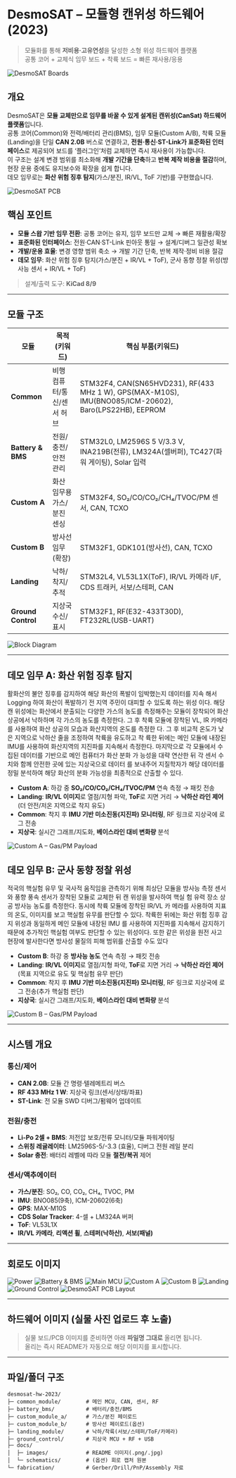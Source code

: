 # DesmoSAT – 모듈형 캔위성 하드웨어 (2023)

> 모듈화를 통해 **저비용·고유연성**을 달성한 소형 위성 하드웨어 플랫폼  
> 공통 코어 + 교체식 임무 보드 + 착륙 보드 = 빠른 재사용/응용

<!-- 히어로: 실물 사진 준비 전, 회로도 콜라주로 임시 노출 -->
<!-- 실물 사진을 올리면 아래 경로로 교체: docs/images/hero-boards.png -->
![DesmoSAT Boards](docs/images/hero-schematics.png)

## 개요
DesmoSAT은 **모듈 교체만으로 임무를 바꿀 수 있게 설계된 캔위성(CanSat) 하드웨어 플랫폼**입니다.  
공통 코어(Common)와 전력/배터리 관리(BMS), 임무 모듈(Custom A/B), 착륙 모듈(Landing)을 단일 **CAN 2.0B** 버스로 연결하고, **전원·통신·ST-Link가 표준화된 인터페이스**로 제공되어 보드를 ‘플러그인’처럼 교체하면 즉시 재사용이 가능합니다.  
이 구조는 설계 변경 범위를 최소화해 **개발 기간을 단축**하고 **반복 제작 비용을 절감**하며, 현장 운용 중에도 유지보수와 확장을 쉽게 합니다.  
데모 임무로는 **화산 위험 징후 탐지**(가스/분진, IR/VL, ToF 기반)를 구현했습니다.

![DesmoSAT PCB](docs/images/pcb-3D-rander.png)

## 핵심 포인트
- **모듈 스왑 기반 임무 전환**: 공통 코어는 유지, 임무 보드만 교체 → 빠른 재활용/확장  
- **표준화된 인터페이스**: 전원·CAN·ST-Link 핀아웃 통일 → 설계/디버그 일관성 확보  
- **개발/운용 효율**: 변경 영향 범위 축소 → 개발 기간 단축, 반복 제작·정비 비용 절감  
- **데모 임무**: 화산 위험 징후 탐지(가스/분진 + IR/VL + ToF), 군사 동향 정찰 위성(방사능 센서 + IR/VL + ToF)

> 설계/출력 도구: **KiCad 8/9** 

---

## 모듈 구조

| 모듈 | 목적(키워드) | 핵심 부품(키워드) |
|---|---|---|
| **Common** | 비행 컴퓨터/통신/센서 허브 | STM32F4, CAN(SN65HVD231), RF(433 MHz 1 W), GPS(MAX-M10S), IMU(BNO085/ICM-20602), Baro(LPS22HB), EEPROM |
| **Battery & BMS** | 전원/충전/안전 관리 | STM32L0, LM2596S 5 V/3.3 V, INA219B(전류), LM324A(셀버퍼), TC427(파워 게이팅), Solar 입력 |
| **Custom A** | 화산 임무용 가스/분진 센싱 | STM32F4, SO₂/CO/CO₂/CH₄/TVOC/PM 센서, CAN, TCXO |
| **Custom B** | 방사선 임무(확장) | STM32F1, GDK101(방사선), CAN, TCXO |
| **Landing** | 낙하/착지/추적 | STM32L4, VL53L1X(ToF), IR/VL 카메라 I/F, CDS 트래커, 서보/스테퍼, CAN |
| **Ground Control** | 지상국 수신/표시 | STM32F1, RF(E32-433T30D), FT232RL(USB-UART) |

<!-- 블록 다이어그램(상위 시트) 스크린샷 -->
![Block Diagram](docs/images/block-diagram.png)

---

## 데모 임무 A: 화산 위험 징후 탐지
  활화산의 불안 징후를 감지하여 해당 화산의 폭발이 임박했는지 데이터를 지속
해서 Logging 하여 화산이 폭발하기 전 지역 주민이 대피할 수 있도록 하는 위성
이다.
  해당 캔 위성에는 화산에서 분출되는 다양한 가스의 농도를 측정해주는 모듈이
장착되어 화산 상공에서 낙하하며 각 가스의 농도를 측정한다. 그 후 착륙 모듈에
장착된 VL, IR 카메라를 사용하여 화산 상공의 모습과 화산지역의 온도를 측정한
다. 그 후 비교적 온도가 낮은 지역으로 낙하산 줄을 조정하여 착륙을 유도하고 착
륙한 뒤에는 메인 모듈에 내장된 IMU를 사용하여 화산지역의 지진파를 지속해서
측정한다.
  마지막으로 각 모듈에서 수집된 데이터를 기반으로 메인 컴퓨터가 화산 분화 가
능성을 대략 연산한 뒤 각 센서 수치와 함께 안전한 곳에 있는 지상국으로 데이터
를 보내주어 지질학자가 해당 데이터를 정밀 분석하여 해당 화산의 분화 가능성을
최종적으로 산출할 수 있다.

- **Custom A**: 하강 중 **SO₂/CO/CO₂/CH₄/TVOC/PM** 연속 측정 → 패킷 전송  
- **Landing**: **IR/VL 이미지**로 열점/지형 파악, **ToF**로 지면 거리 → **낙하산 라인 제어**(더 안전/저온 지역으로 착지 유도)  
- **Common**: 착지 후 **IMU 기반 미소진동(지진파) 모니터링**, RF 링크로 지상국에 로그 전송  
- **지상국**: 실시간 그래프/지도화, **베이스라인 대비 변화량** 분석

<!-- Custom A: 실물 사진 준비 전, 회로도 이미지 임시 노출 -->
![Custom A – Gas/PM Payload](docs/images/custom-a.png)


## 데모 임무 B: 군사 동향 정찰 위성
  적국의 핵실험 유무 및 국사적 움직임을 관측하기 위해 최상단 모듈을 방사능
측정 센서와 풍향 풍속 센서가 장착된 모듈로 교체한 뒤 캔 위성을 발사하여 핵실
험 유력 장소 상공 방사능 농도를 측정한다. 동시에 착륙 모듈에 장착된 IR/VL 카
메라를 사용하여 지표의 온도, 이미지를 보고 핵실험 유무를 판단할 수 있다.
  착륙한 뒤에는 화산 위험 징후 감지 위성과 동일하게 메인 모듈에 내장된 IMU
를 사용하여 지진파를 지속해서 감지하기 때문에 추가적인 핵실험 여부도 판단할
수 있는 위성이다. 
  또한 같은 위성을 원전 사고 현장에 발사한다면 방사성 물질의
피해 범위를 산출할 수도 있다

- **Custom B**: 하강 중 **방사능 농도** 연속 측정 → 패킷 전송  
- **Landing**: **IR/VL 이미지**로 열점/지형 파악, **ToF**로 지면 거리 → **낙하산 라인 제어**(목표 지역으로 유도 및 핵실험 유무 판단)  
- **Common**: 착지 후 **IMU 기반 미소진동(지진파) 모니터링**, RF 링크로 지상국에 로그 전송(추가 핵실험 판단)
- **지상국**: 실시간 그래프/지도화, **베이스라인 대비 변화량** 분석

<!-- Custom B: 실물 사진 준비 전, 회로도 이미지 임시 노출 -->
![Custom B – Gas/PM Payload](docs/images/custom-b.png)

---

## 시스템 개요

### 통신/제어
- **CAN 2.0B**: 모듈 간 명령·텔레메트리 버스
- **RF 433 MHz 1 W**: 지상국 링크(센서/상태/좌표)
- **ST-Link**: 전 모듈 SWD 디버그/펌웨어 업데이트

### 전원/충전
- **Li-Po 2셀 + BMS**: 저전압 보호/전류 모니터/모듈 파워게이팅
- **스위칭 레귤레이터**: LM2596S-5/-3.3 (효율), 디버그 전원 레일 분리
- **Solar 충전**: 배터리 레벨에 따라 모듈 **절전/복귀** 제어

### 센서/액추에이터
- **가스/분진**: SO₂, CO, CO₂, CH₄, TVOC, PM
- **IMU**: BNO085(9축), ICM-20602(6축)
- **GPS**: MAX-M10S
- **CDS Solar Tracker**: 4-셀 + LM324A 버퍼
- **ToF**: VL53L1X
- **IR/VL 카메라**, **리액션 휠**, **스테퍼(낙하산)**, **서보(패널)**

---

## 회로도 이미지

![Power](docs/images/power.png)
![Battery & BMS](docs/images/battery-bms.png)
![Main MCU](docs/images/main-mcu.png)
![Custom A](docs/images/custom-a.png)
![Custom B](docs/images/custom-b.png)
![Landing](docs/images/landing.png)
![Ground Control](docs/images/ground-control.png)
![DesmoSAT PCB Layout](docs/images/pcb-layout.png)

---

## 하드웨어 이미지 (실물 사진 업로드 후 노출)

> 실물 보드/PCB 이미지를 준비하면 아래 **파일명 그대로** 올리면 됩니다.  
> 올리는 즉시 README가 자동으로 해당 이미지를 표시합니다.

<!-- 히어로 실물 합성 -->
<!-- 올릴 파일: docs/images/hero-boards.png -->

<!-- Common -->
<!-- 올릴 파일: docs/images/common-top.png, docs/images/common-pcb.png -->

<!-- Battery & BMS -->
<!-- 올릴 파일: docs/images/bms-top.png, docs/images/bms-pcb.png -->

<!-- Custom A (센서 라벨 강조판 권장) -->
<!-- 올릴 파일: docs/images/custom-a-board.png, docs/images/custom-a-sensors-labeled.png -->

<!-- Custom B -->
<!-- 올릴 파일: docs/images/custom-b-top.png -->

<!-- Landing -->
<!-- 올릴 파일: docs/images/landing-top.png, docs/images/landing-pcb.png -->

<!-- Ground Control -->
<!-- 올릴 파일: docs/images/gcs-top.png -->

---

## 파일/폴더 구조

```text
desmosat-hw-2023/
├─ common_module/        # 메인 MCU, CAN, 센서, RF
├─ battery_bms/          # 배터리/충전/BMS
├─ custom_module_a/      # 가스/분진 페이로드
├─ custom_module_b/      # 방사선 페이로드(옵션)
├─ landing_module/       # 낙하/착륙(서보/스테퍼/ToF/카메라)
├─ ground_control/       # 지상국 MCU + RF + USB
├─ docs/
│  ├─ images/            # README 이미지(.png/.jpg)
│  └─ schematics/        # (옵션) 회로 캡처 원본
└─ fabrication/          # Gerber/Drill/PnP/Assembly 자료
